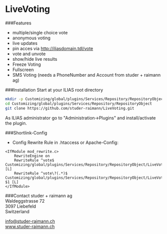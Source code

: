 LiveVoting
==========
###Features
- multiple/single choice vote
- anonymous voting
- live updates
- pin acces via http://iliasdomain.tdl/vote
- vote and unvote
- show/hide live results
- Freeze Voting
- Fullscreen
- SMS Voting (needs a PhoneNumber and Account from studer + raimann ag)

###Installation
Start at your ILIAS root directory  
```bash
mkdir -p Customizing/global/plugins/Services/Repository/RepositoryObject  
cd Customizing/global/plugins/Services/Repository/RepositoryObject
git clone https://github.com/studer-raimann/LiveVoting.git  
```  
As ILIAS administrator go to "Administration->Plugins" and install/activate the plugin.  

###Shortlink-Config
- Config Rewrite Rule in .htaccess or Apache-Config:
```apacheconf
<IfModule mod_rewrite.c>
	RewriteEngine on
	RewriteRule ^vote$ Customizing/global/plugins/Services/Repository/RepositoryObject/LiveVoting/pin.php [L]
	RewriteRule ^vote\?(.*)$ Customizing/global/plugins/Services/Repository/RepositoryObject/LiveVoting/pin.php?$1 [L]
</IfModule>
```

###Contact
studer + raimann ag  
Waldeggstrasse 72  
3097 Liebefeld  
Switzerland  

info@studer-raimann.ch  
www.studer-raimann.ch


